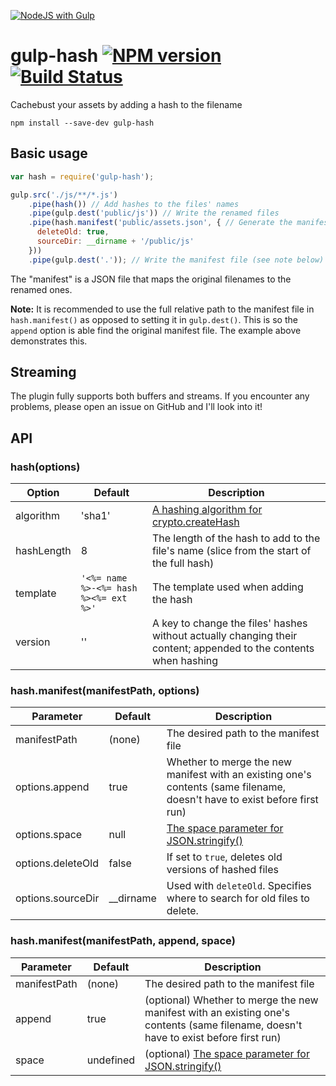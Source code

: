 [![NodeJS with Gulp](https://github.com/Scorpius-Dev/gulpv4-hash/actions/workflows/npm-gulp.yml/badge.svg)](https://github.com/Scorpius-Dev/gulpv4-hash/actions/workflows/npm-gulp.yml)

# gulp-hash [![NPM version][npm-image]][npm-url] [![Build Status][travis-image]][travis-url]
Cachebust your assets by adding a hash to the filename

`npm install --save-dev gulp-hash`

## Basic usage

```javascript
var hash = require('gulp-hash');

gulp.src('./js/**/*.js')
	.pipe(hash()) // Add hashes to the files' names
	.pipe(gulp.dest('public/js')) // Write the renamed files
	.pipe(hash.manifest('public/assets.json', { // Generate the manifest file
	  deleteOld: true,
	  sourceDir: __dirname + '/public/js'
	}))
	.pipe(gulp.dest('.')); // Write the manifest file (see note below)
```

The "manifest" is a JSON file that maps the original filenames to the renamed ones.

**Note:** It is recommended to use the full relative path to the manifest file in `hash.manifest()` as opposed to setting it in `gulp.dest()`. This is so the `append` option is able find the original manifest file. The example above demonstrates this.

## Streaming
The plugin fully supports both buffers and streams. If you encounter any problems, please open an issue on GitHub and I'll look into it!

## API
### hash(options)

| Option | Default | Description |
| ------ | ------- | ----------- |
| algorithm | 'sha1' | [A hashing algorithm for crypto.createHash](https://nodejs.org/api/crypto.html#crypto_crypto_createhash_algorithm) |
| hashLength | 8 | The length of the hash to add to the file's name (slice from the start of the full hash) |
| template | `'<%= name %>-<%= hash %><%= ext %>'` | The template used when adding the hash |
| version | '' | A key to change the files' hashes without actually changing their content; appended to the contents when hashing |

### hash.manifest(manifestPath, options)

| Parameter | Default | Description |
| --------- | ------- | ----------- |
| manifestPath | (none) | The desired path to the manifest file |
| options.append | true | Whether to merge the new manifest with an existing one's contents (same filename, doesn't have to exist before first run) |
| options.space | null | [The space parameter for JSON.stringify()](https://developer.mozilla.org/en-US/docs/Web/JavaScript/Reference/Global_Objects/JSON/stringify)|
| options.deleteOld | false | If set to `true`, deletes old versions of hashed files |
| options.sourceDir | __dirname | Used with `deleteOld`. Specifies where to search for old files to delete. |

### hash.manifest(manifestPath, append, space)

| Parameter | Default | Description |
| --------- | ------- | ----------- |
| manifestPath | (none) | The desired path to the manifest file |
| append | true | (optional) Whether to merge the new manifest with an existing one's contents (same filename, doesn't have to exist before first run) |
| space | undefined | (optional) [The space parameter for JSON.stringify()](https://developer.mozilla.org/en-US/docs/Web/JavaScript/Reference/Global_Objects/JSON/stringify)|

[npm-url]: https://www.npmjs.org/package/gulp-hash
[npm-image]: https://badge.fury.io/js/gulp-hash.svg

[travis-url]: https://travis-ci.org/Dragory/gulp-hash
[travis-image]: https://api.travis-ci.org/Dragory/gulp-hash.svg
